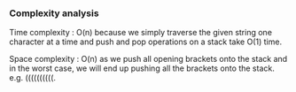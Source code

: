### Complexity analysis

Time complexity : O(n) because we simply traverse the given string one character at a time and push and pop operations on a stack take O(1) time.

Space complexity : O(n) as we push all opening brackets onto the stack and in the worst case, we will end up pushing all the brackets onto the stack. e.g. ((((((((((.
